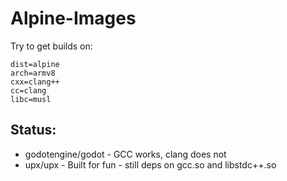 # Alpine-Images

Try to get builds on:

    dist=alpine
    arch=armv8
    cxx=clang++
    cc=clang
    libc=musl

## Status:

-   godotengine/godot - GCC works, clang does not
-   upx/upx - Built for fun - still deps on gcc.so and libstdc++.so
